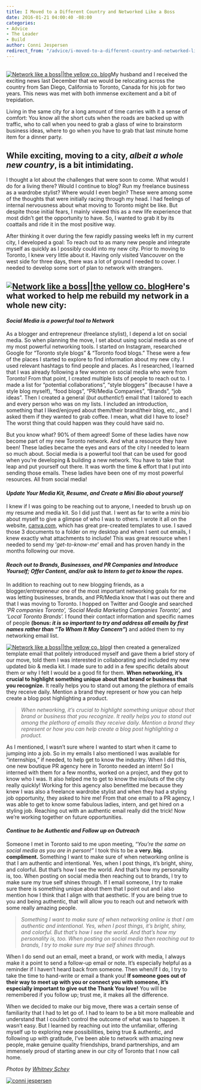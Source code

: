 ```yaml
---
title: I Moved to a Different Country and Networked Like a Boss
date: 2016-01-21 04:00:40 -08:00
categories:
- Advice
- The Leader
- Build
author: Conni Jespersen
redirect_from: "/advice/i-moved-to-a-different-country-and-networked-like-a-boss-heres-how/"
---
```


[\
](https://yellow-blog-images.imgix.net/2016/01/conni-jespersen.jpg)[![Network like a boss||the yellow co. blog](https://yellow-blog-images.imgix.net/2016/01/2015-10-19_0042.jpg)](https://yellow-blog-images.imgix.net/2016/01/2015-10-19_0042.jpg)My
husband and I received the exciting news last December that we would be relocating across the country
from San Diego, California to Toronto, Canada for his job for two years. This news was met with both
immense excitement and a bit of trepidation.

Living in the same city for a long amount of time carries with it a sense of comfort: You know all
the short cuts when the roads are backed up with traffic, who to call when you need to grab a glass
of wine to brainstorm business ideas, where to go when you have to grab that last minute home item
for a dinner party.

## While exciting, moving to a city, _albeit a whole new country_, is a bit intimidating.

I thought a lot about the challenges that were soon to come. What would I do for a living there?
Would I continue to blog? Run my freelance business as a wardrobe stylist? Where would I even begin?
These were among some of the thoughts that were initially racing through my head. I had feelings of
internal nervousness about what moving to Toronto might be like. But despite those initial fears, I
mainly viewed this as a new life experience that most didn’t get the opportunity to have. So, I
wanted to grab it by its coattails and ride it in the most positive way.

After thinking it over during the few rapidly passing weeks left in my current city, I developed a
goal: To reach out to as many new people and integrate myself as quickly as I possibly could into my
new city. Prior to moving to Toronto, I knew very little about it. Having only visited Vancouver on
the west side for three days, there was a lot of ground I needed to cover. I needed to develop some
sort of plan to network with strangers.

## [![Network like a boss||the yellow co. blog](https://yellow-blog-images.imgix.net/2016/01/2015-10-19_0037.jpg)](https://yellow-blog-images.imgix.net/2016/01/2015-10-19_0037.jpg)Here's what worked to help me rebuild my network in a whole new city:

#### _Social Media is a powerful tool to Network_

As a blogger and entrepreneur (freelance stylist), I depend a lot on social media. So when planning
the move, I set about using social media as one of my most powerful networking tools. I started on
Instagram, researched Google for “Toronto style blogs” & “Toronto food blogs.” These were a few of
the places I started to explore to find information about my new city. I used relevant hashtags to
find people and places. As I researched, I learned that I was already following a few women on
social media who were from Toronto! From that point, I created multiple lists of people to reach out
to. I made a list for “potential collaborations”, “style bloggers” (because I have a style blog
myself), “food blogs”, “PR/Media Companies”, “Brands”, “job ideas”. Then I created a general (_but
authentic!_) email that I tailored to each and every person who was on my lists. I included an
introduction, something that I liked/enjoyed about them/their brand/their blog, etc., and I asked
them if they wanted to grab coffee. I mean, what did I have to lose? The worst thing that could
happen was they could have said no.

But you know what? 90% of them agreed! Some of these ladies have now become part of my new Toronto
network. And what a resource they have been! These ladies became the eyes and ears of the city I
needed to learn so much about. Social media is a powerful tool that can be used for good when you’re
developing & building a new network. You have to take that leap and put yourself out there. It was
worth the time & effort that I put into sending those emails. These ladies have been one of my most
powerful resources. All from social media!

#### _Update Your Media Kit, Resume, and Create a Mini Bio about yourself_

I knew if I was going to be reaching out to anyone, I needed to brush up on my resume and media kit.
So I did just that. I went as far to write a mini bio about myself to give a glimpse of who I was to
others. I wrote it all on the website, [canva.com](http://canva.com), which has great pre-created
templates to use. I saved those 3 documents to a folder on my desktop and when I sent out emails, I
knew exactly what attachments to include! This was great resource when I needed to send my
‘*get-to-know-me*’ email and has proven handy in the months following our move.

#### _Reach out to Brands, Businesses, and PR Companies and Introduce Yourself; Offer Content, and/or ask to Intern to get to know the ropes._

In addition to reaching out to new blogging friends, as a blogger/entrepreneur one of the most
important networking goals for me was letting businesses, brands, and PR/Media know that I was out
there and that I was moving to Toronto. I hopped on Twitter and Google and searched _‘PR companies
Toronto’,_ _‘Social Media Marketing Companies Toronto’,_ and _‘Local Toronto Brands’._ I found their
contact information and specific names of people **(bonus: _it is so important to try and address
all emails by first names rather than “To Whom It May Concern”_)** and added them to my networking
email list.

[![Network like a boss||the yellow co. blog](https://yellow-blog-images.imgix.net/2016/01/2015-10-19_0031.jpg)](https://yellow-blog-images.imgix.net/2016/01/2015-10-19_0031.jpg)I
then created a generalized template email that politely introduced myself and gave them a brief
story of our move, told them I was interested in collaborating and included my new updated bio &
media kit. I made sure to add in a few specific details about them or why I felt I would be a good
fit for them. **When networking, it’s crucial to highlight something unique about that brand or
business that you recognize.** It really helps you to stand out among the plethora of emails they
receive daily. Mention a brand they represent or how you can help create a blog post highlighting a
product.

> _When networking, it’s crucial to highlight something unique about that brand or business that you
> recognize. It really helps you to stand out among the plethora of emails they receive daily.
> Mention a brand they represent or how you can help create a blog post highlighting a product._

As I mentioned, I wasn’t sure where I wanted to start when it came to jumping into a job. So in my
emails I also mentioned I was available for “internships,” if needed, to help get to know the
industry. When I did this, one new boutique PR agency here in Toronto needed an intern! So I
interned with them for a few months, worked on a project, and they got to know who I was. It also
helped me to get to know the ins/outs of the city really quickly! Working for this agency also
benefitted me because they knew I was also a freelance wardrobe stylist and when they had a styling
job opportunity, they asked to hire me! From that one email to a PR agency, I was able to get to
know some fabulous ladies, intern, and get hired on a styling job. Reaching out with an authentic
email really did the trick! Now we’re working together on future opportunities.

#### _Continue to be Authentic and Follow up on Outreach_

Someone I met in Toronto said to me upon meeting, _“You’re the same on social media as you are in
person!”_ I took this to be a **very. big. compliment.** Something I want to make sure of when
networking online is that I am authentic and intentional. Yes, when I post things, it’s bright,
shiny, and colorful. But that’s how I see the world. And that’s how my personality is, too. When
posting on social media then reaching out to brands, I try to make sure my true self shines through.
If I email someone, I try to make sure there is something unique about them that I point out and I
also mention how I think that I align with that aesthetic. If you are being true to you and being
authentic, that will allow you to reach out and network with some really amazing people.

> _Something I want to make sure of when networking online is that I am authentic and intentional.
> Yes, when I post things, it’s bright, shiny, and colorful. But that’s how I see the world. And
> that’s how my personality is, too. When posting on social media then reaching out to brands, I try
> to make sure my true self shines through._

When I do send out an email, meet a brand, or work with media, I always make it a point to send a
follow-up email or note. It’s especially helpful as a reminder if I haven’t heard back from someone.
Then when/if I do, I try to take the time to hand-write or email a thank you! **If someone goes out
of their way to meet up with you or connect you with someone, it’s especially important to give out
the Thank You love!** You will be remembered if you follow up; trust me, it makes all the
difference.

When we decided to make our big move, there was a certain sense of familiarity that I had to let go
of. I had to learn to be a bit more malleable and understand that I couldn’t control the outcome of
what was to happen. It wasn’t easy. But I learned by reaching out into the unfamiliar, offering
myself up to exploring new possibilities, being true & authentic, and following up with gratitude,
I’ve been able to network with amazing new people, make genuine quality friendships, brand
partnerships, and am immensely proud of starting anew in our city of Toronto that I now call home.

_Photos by [Whitney Schey](http://whitneydarling.com/)_

[![conni jespersen](https://yellow-blog-images.imgix.net/2016/01/conni-jespersen.jpg)](http://www.artinthefind.com/)
